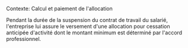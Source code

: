 Contexte: Calcul et paiement de l'allocation

Pendant la durée de la suspension du contrat de travail du salarié, l'entreprise lui assure le versement d'une allocation pour cessation anticipée d'activité dont le montant minimum est déterminé par l'accord professionnel.